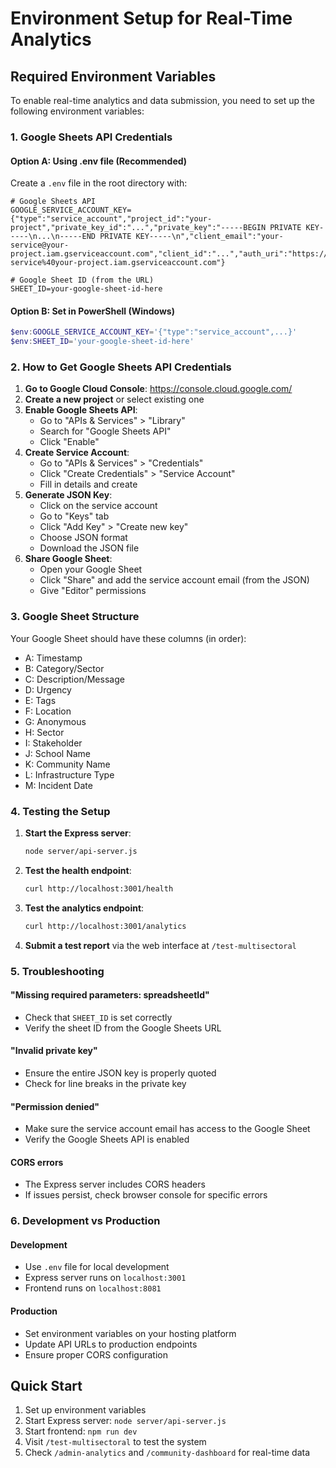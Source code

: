 # Environment Setup for Real-Time Analytics

## Required Environment Variables

To enable real-time analytics and data submission, you need to set up the following environment variables:

### 1. Google Sheets API Credentials

#### Option A: Using .env file (Recommended)
Create a `.env` file in the root directory with:

```env
# Google Sheets API
GOOGLE_SERVICE_ACCOUNT_KEY={"type":"service_account","project_id":"your-project","private_key_id":"...","private_key":"-----BEGIN PRIVATE KEY-----\n...\n-----END PRIVATE KEY-----\n","client_email":"your-service@your-project.iam.gserviceaccount.com","client_id":"...","auth_uri":"https://accounts.google.com/o/oauth2/auth","token_uri":"https://oauth2.googleapis.com/token","auth_provider_x509_cert_url":"https://www.googleapis.com/oauth2/v1/certs","client_x509_cert_url":"https://www.googleapis.com/robot/v1/metadata/x509/your-service%40your-project.iam.gserviceaccount.com"}

# Google Sheet ID (from the URL)
SHEET_ID=your-google-sheet-id-here
```

#### Option B: Set in PowerShell (Windows)
```powershell
$env:GOOGLE_SERVICE_ACCOUNT_KEY='{"type":"service_account",...}'
$env:SHEET_ID='your-google-sheet-id-here'
```

### 2. How to Get Google Sheets API Credentials

1. **Go to Google Cloud Console**: https://console.cloud.google.com/
2. **Create a new project** or select existing one
3. **Enable Google Sheets API**:
   - Go to "APIs & Services" > "Library"
   - Search for "Google Sheets API"
   - Click "Enable"
4. **Create Service Account**:
   - Go to "APIs & Services" > "Credentials"
   - Click "Create Credentials" > "Service Account"
   - Fill in details and create
5. **Generate JSON Key**:
   - Click on the service account
   - Go to "Keys" tab
   - Click "Add Key" > "Create new key"
   - Choose JSON format
   - Download the JSON file
6. **Share Google Sheet**:
   - Open your Google Sheet
   - Click "Share" and add the service account email (from the JSON)
   - Give "Editor" permissions

### 3. Google Sheet Structure

Your Google Sheet should have these columns (in order):
- A: Timestamp
- B: Category/Sector
- C: Description/Message
- D: Urgency
- E: Tags
- F: Location
- G: Anonymous
- H: Sector
- I: Stakeholder
- J: School Name
- K: Community Name
- L: Infrastructure Type
- M: Incident Date

### 4. Testing the Setup

1. **Start the Express server**:
   ```bash
   node server/api-server.js
   ```

2. **Test the health endpoint**:
   ```bash
   curl http://localhost:3001/health
   ```

3. **Test the analytics endpoint**:
   ```bash
   curl http://localhost:3001/analytics
   ```

4. **Submit a test report** via the web interface at `/test-multisectoral`

### 5. Troubleshooting

#### "Missing required parameters: spreadsheetId"
- Check that `SHEET_ID` is set correctly
- Verify the sheet ID from the Google Sheets URL

#### "Invalid private key"
- Ensure the entire JSON key is properly quoted
- Check for line breaks in the private key

#### "Permission denied"
- Make sure the service account email has access to the Google Sheet
- Verify the Google Sheets API is enabled

#### CORS errors
- The Express server includes CORS headers
- If issues persist, check browser console for specific errors

### 6. Development vs Production

#### Development
- Use `.env` file for local development
- Express server runs on `localhost:3001`
- Frontend runs on `localhost:8081`

#### Production
- Set environment variables on your hosting platform
- Update API URLs to production endpoints
- Ensure proper CORS configuration

## Quick Start

1. Set up environment variables
2. Start Express server: `node server/api-server.js`
3. Start frontend: `npm run dev`
4. Visit `/test-multisectoral` to test the system
5. Check `/admin-analytics` and `/community-dashboard` for real-time data 